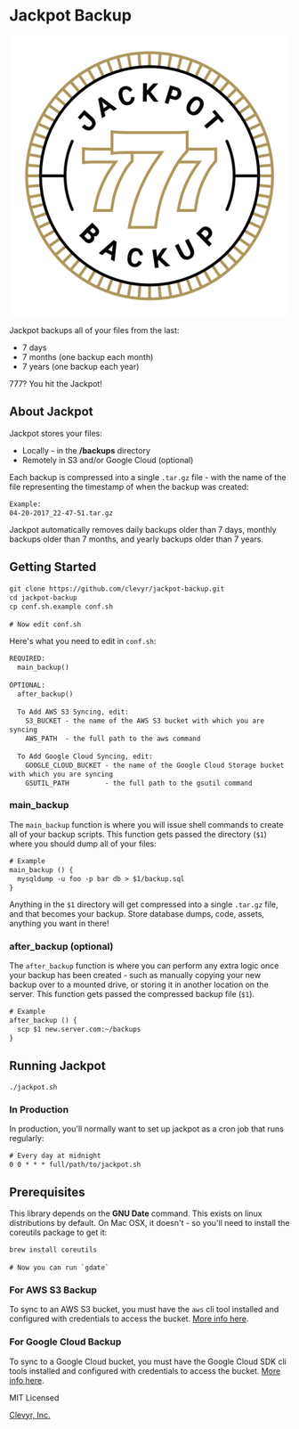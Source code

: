 # Jackpot Backup

![Jackpot Backup Logo](jackpot-backup-logo.png)

Jackpot backups all of your files from the last:
  * 7 days
  * 7 months (one backup each month)
  * 7 years (one backup each year)

777? You hit the Jackpot!

## About Jackpot

Jackpot stores your files:
  * Locally - in the **/backups** directory
  * Remotely in S3 and/or Google Cloud (optional)

Each backup is compressed into a single `.tar.gz` file - with the name of the file
representing the timestamp of when the backup was created:

```
Example:
04-20-2017_22-47-51.tar.gz
```

Jackpot automatically removes daily backups older than 7 days, monthly backups
older than 7 months, and yearly backups older than 7 years.

## Getting Started

```
git clone https://github.com/clevyr/jackpot-backup.git
cd jackpot-backup
cp conf.sh.example conf.sh

# Now edit conf.sh
```

Here's what you need to edit in `conf.sh`:

```
REQUIRED:
  main_backup()

OPTIONAL:
  after_backup()

  To Add AWS S3 Syncing, edit:
    S3_BUCKET - the name of the AWS S3 bucket with which you are syncing
    AWS_PATH  - the full path to the aws command

  To Add Google Cloud Syncing, edit:
    GOOGLE_CLOUD_BUCKET - the name of the Google Cloud Storage bucket with which you are syncing
    GSUTIL_PATH         - the full path to the gsutil command
```

### main_backup
The `main_backup` function is where you will issue shell commands to create
all of your backup scripts. This function gets passed the directory (`$1`) where
you should dump all of your files:

```
# Example
main_backup () {
  mysqldump -u foo -p bar db > $1/backup.sql
}
```

Anything in the `$1` directory will get compressed into a single `.tar.gz` file, and that
becomes your backup. Store database dumps, code, assets, anything you want
in there!

### after_backup (optional)
The `after_backup` function is where you can perform any extra logic once your
backup has been created - such as manually copying your new backup over to a
mounted drive, or storing it in another location on the server.
This function gets passed the compressed backup file (`$1`).

```
# Example
after_backup () {
  scp $1 new.server.com:~/backups
}
```

## Running Jackpot
```
./jackpot.sh
```

### In Production

In production, you'll normally want to set up jackpot as a cron job that runs
regularly:

```
# Every day at midnight
0 0 * * * full/path/to/jackpot.sh
```

## Prerequisites

This library depends on the **GNU Date** command. This exists on linux
distributions by default. On Mac OSX, it doesn't - so you'll need to install the
coreutils package to get it:

```
brew install coreutils

# Now you can run `gdate`
```

### For AWS S3 Backup

To sync to an AWS S3 bucket, you must have the `aws` cli tool installed and
configured with credentials to access the bucket. [More
info here](https://aws.amazon.com/cli/).

### For Google Cloud Backup

To sync to a Google Cloud bucket, you must have the Google Cloud SDK cli
tools installed and configured with credentials to access the bucket.
[More info here](https://cloud.google.com/sdk/docs/).


MIT Licensed

[Clevyr, Inc.](https://clevyr.com)
